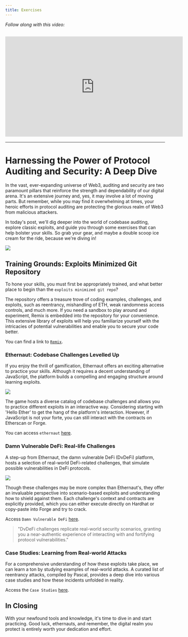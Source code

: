 ```yaml
---
title: Exercises
---
```


_Follow along with this video:_

## <iframe width="560" height="315" src="https://youtu.be/rhg5N8zjkFw" title="YouTube Player" frameborder="0" allow="accelerometer; autoplay; clipboard-write; encrypted-media; gyroscope; picture-in-picture; web-share" allowfullscreen></iframe>

---

# Harnessing the Power of Protocol Auditing and Security: A Deep Dive

In the vast, ever-expanding universe of Web3, auditing and security are two paramount pillars that reinforce the strength and dependability of our digital arena. It's an extensive journey and, yes, it may involve a lot of moving parts. But remember, while you may find it overwhelming at times, your heroic efforts in protocol auditing are protecting the glorious realm of Web3 from malicious attackers.

In today's post, we'll dig deeper into the world of codebase auditing, explore classic exploits, and guide you through some exercises that can help bolster your skills. So grab your gear, and maybe a double scoop ice cream for the ride, because we're diving in!

![](https://cdn.videotap.com/JkvEJbq7u3RlIes0Sb61-20.74.png)

## Training Grounds: Exploits Minimized Git Repository

To hone your skills, you must first be appropriately trained, and what better place to begin than the `exploits minimized git repo`?

The repository offers a treasure trove of coding examples, challenges, and exploits, such as reentrancy, mishandling of ETH, weak randomness access controls, and much more. If you need a sandbox to play around and experiment, Remix is embedded into the repository for your convenience. This extensive library of exploits will help you familiarize yourself with the intricacies of potential vulnerabilities and enable you to secure your code better.

You can find a link to [`Remix`](https://remix.ethereum.org/).

### Ethernaut: Codebase Challenges Levelled Up

If you enjoy the thrill of gamification, Ethernaut offers an exciting alternative to practice your skills. Although it requires a decent understanding of JavaScript, the platform builds a compelling and engaging structure around learning exploits.

![](https://cdn.videotap.com/pcyARKhhtGvEJQvH4MaI-69.14.png)

The game hosts a diverse catalog of codebase challenges and allows you to practice different exploits in an interactive way. Considering starting with 'Hello Ether' to get the hang of the platform's interaction. However, if JavaScript is not your forte, you can still interact with the contracts on Etherscan or Forge.

You can access `ethernaut` [here](https://ethernaut.openzeppelin.com/).

### Damn Vulnerable DeFi: Real-life Challenges

A step-up from Ethernaut, the damn vulnerable DeFi (DvDeFi) platform, hosts a selection of real-world DeFi-related challenges, that simulate possible vulnerabilities in DeFi protocols.

![](https://cdn.videotap.com/Z24KmWHF5WMJZtrT8KiH-103.71.png)

Though these challenges may be more complex than Ethernaut's, they offer an invaluable perspective into scenario-based exploits and understanding how to shield against them. Each challenge's context and contracts are explicitly provided, which you can either execute directly on Hardhat or copy-paste into Forge and try to crack.

Access `Damn Vulnerable DeFi` [here](https://www.damnvulnerabledefi.xyz/).

> "DvDeFi challenges replicate real-world security scenarios, granting you a near-authentic experience of interacting with and fortifying protocol vulnerabilities."

### Case Studies: Learning from Real-world Attacks

For a comprehensive understanding of how these exploits take place, we can learn a ton by studying examples of real-world attacks. A curated list of reentrancy attacks, compiled by Pascal, provides a deep dive into various case studies and how these incidents unfolded in reality.

Access the `Case Studies` [here](https://github.com/pcaversaccio/reentrancy-attacks).

## In Closing

With your newfound tools and knowledge, it's time to dive in and start practicing. Good luck, ethernauts, and remember, the digital realm you protect is entirely worth your dedication and effort.
